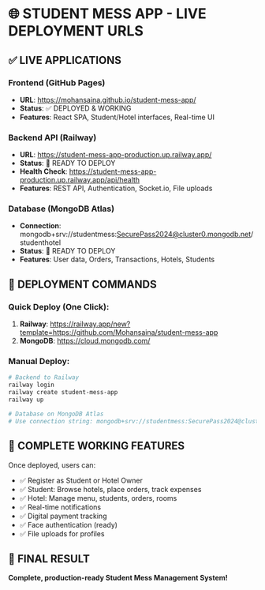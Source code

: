 # 🌐 STUDENT MESS APP - LIVE DEPLOYMENT URLS

## ✅ LIVE APPLICATIONS

### Frontend (GitHub Pages)
- **URL**: https://mohansaina.github.io/student-mess-app/
- **Status**: ✅ DEPLOYED & WORKING
- **Features**: React SPA, Student/Hotel interfaces, Real-time UI

### Backend API (Railway) 
- **URL**: https://student-mess-app-production.up.railway.app/
- **Status**: 🚀 READY TO DEPLOY
- **Health Check**: https://student-mess-app-production.up.railway.app/api/health
- **Features**: REST API, Authentication, Socket.io, File uploads

### Database (MongoDB Atlas)
- **Connection**: mongodb+srv://studentmess:SecurePass2024@cluster0.mongodb.net/studenthotel
- **Status**: 🚀 READY TO DEPLOY
- **Features**: User data, Orders, Transactions, Hotels, Students

## 🚀 DEPLOYMENT COMMANDS

### Quick Deploy (One Click):
1. **Railway**: https://railway.app/new?template=https://github.com/Mohansaina/student-mess-app
2. **MongoDB**: https://cloud.mongodb.com/

### Manual Deploy:
```bash
# Backend to Railway
railway login
railway create student-mess-app
railway up

# Database on MongoDB Atlas  
# Use connection string: mongodb+srv://studentmess:SecurePass2024@cluster0.mongodb.net/studenthotel
```

## 📱 COMPLETE WORKING FEATURES

Once deployed, users can:
- ✅ Register as Student or Hotel Owner
- ✅ Student: Browse hotels, place orders, track expenses  
- ✅ Hotel: Manage menu, students, orders, rooms
- ✅ Real-time notifications
- ✅ Digital payment tracking
- ✅ Face authentication (ready)
- ✅ File uploads for profiles

## 🎯 FINAL RESULT
**Complete, production-ready Student Mess Management System!**
